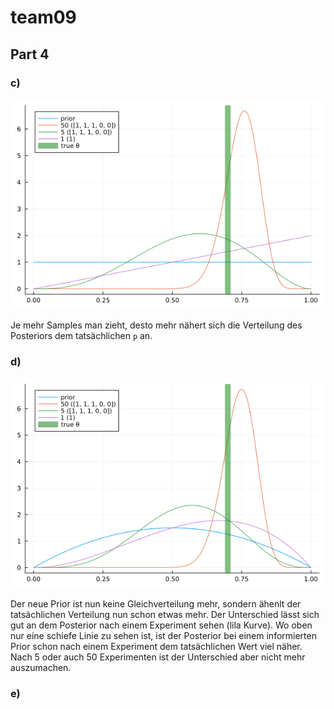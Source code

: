 # team09

## Part 4

### c)

![](4c.png)

Je mehr Samples man zieht, desto mehr nähert sich die Verteilung des Posteriors dem tatsächlichen `p` an.


### d)

![](4d.png)

Der neue Prior ist nun keine Gleichverteilung mehr, sondern ähenlt der tatsächlichen Verteilung nun schon etwas mehr. Der Unterschied lässt sich gut an dem Posterior nach einem Experiment sehen (lila Kurve). Wo oben nur eine schiefe Linie zu sehen ist, ist der Posterior bei einem informierten Prior schon nach einem Experiment dem tatsächlichen Wert viel näher. Nach 5 oder auch 50 Experimenten ist der Unterschied aber nicht mehr auszumachen.

### e)



